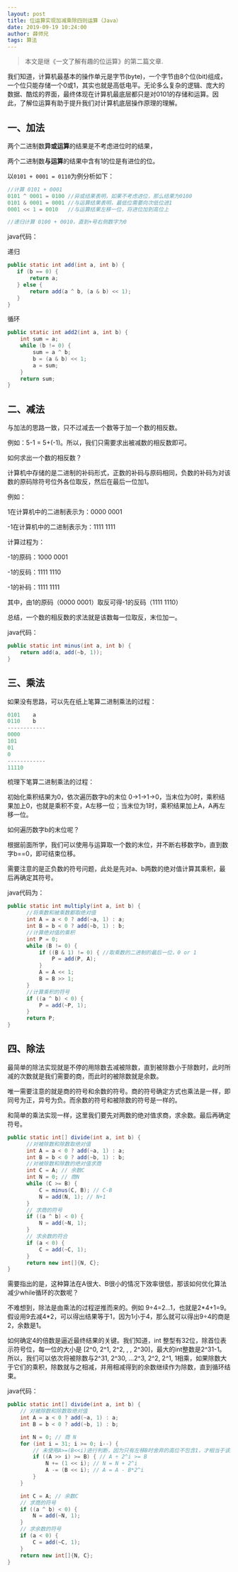 ```yaml
---
layout: post
title: 位运算实现加减乘除四则运算（Java）
date: 2019-09-19 10:24:00
author: 薛师兄
tags: 算法
---
```

> 本文是继《一文了解有趣的位运算》的第二篇文章.

我们知道，计算机最基本的操作单元是字节(byte)，一个字节由8个位(bit)组成，一个位只能存储一个0或1，其实也就是高低电平。无论多么复杂的逻辑、庞大的数据、酷炫的界面，最终体现在计算机最底层都只是对0101的存储和运算。因此，了解位运算有助于提升我们对计算机底层操作原理的理解。

## 一、加法

两个二进制数**异或运算**的结果是不考虑进位时的结果，

两个二进制数**与运算**的结果中含有1的位是有进位的位。

以`0101 + 0001 = 0110`为例分析如下：

```java
//计算 0101 + 0001
0101 ^ 0001 = 0100 //异或结果表明，如果不考虑进位，那么结果为0100
0101 & 0001 = 0001 //与运算结果表明，最低位需要向次低位进1
0001 << 1 = 0010   //与运算结果左移一位，将进位加到高位上

//递归计算 0100 + 0010，直到+号右侧数字为0
```

java代码：

递归

```java
public static int add(int a, int b) {
   if (b == 0) {
       return a;
   } else {
       return add(a ^ b, (a & b) << 1);
   }
}

```

循环

```java
public static int add2(int a, int b) {
    int sum = a;
    while (b != 0) {
        sum = a ^ b;
        b = (a & b) << 1;
        a = sum;
    }
    return sum;
}

```

## 二、减法

与加法的思路一致，只不过减去一个数等于加一个数的相反数。

例如：5-1 = 5+(-1)。所以，我们只需要求出被减数的相反数即可。

如何求出一个数的相反数？

计算机中存储的是二进制的补码形式，正数的补码与原码相同，负数的补码为对该数的原码除符号位外各位取反，然后在最后一位加1。

例如：

1在计算机中的二进制表示为：0000 0001

-1在计算机中的二进制表示为：1111 1111

计算过程为：

-1的原码：1000 0001

-1的反码：1111 1110

-1的补码：1111 1111

其中，由1的原码（0000 0001）取反可得-1的反码（1111 1110）

总结，一个数的相反数的求法就是该数每一位取反，末位加一。

java代码：

```java
public static int minus(int a, int b) {
    return add(a, add(~b, 1));
}
```

## 三、乘法

如果没有思路，可以先在纸上笔算二进制乘法的过程：

```java
0101    a
0110    b
------------
0000    
101   
01      
0       
------------
11110
```

梳理下笔算二进制乘法的过程：

初始化乘积结果为0，依次遍历数字b的末位 0→1→1→0，当末位为0时，乘积结果加上0，也就是乘积不变，A左移一位；当末位为1时，乘积结果加上A，A再左移一位。

如何遍历数字b的末位呢？

根据前面所学，我们可以使用与运算取一个数的末位，并不断右移数字b，直到数字b==0，即可结束位移。

需要注意的是正负数的符号问题，此处是先对a、b两数的绝对值计算其乘积，最后再确定其符号。

java代码为：

```java
public static int multiply(int a, int b) {
      //将乘数和被乘数都取绝对值
      int A = a < 0 ? add(~a, 1) : a;
      int B = b < 0 ? add(~b, 1) : b;
      //计算绝对值的乘积
      int P = 0;
      while (B != 0) {
          if ((B & 1) != 0) { //取乘数的二进制的最后一位，0 or 1
              P = add(P, A);
          }
          A = A << 1;
          B = B >> 1;
      }
      //计算乘积的符号
      if ((a ^ b) < 0) {
          P = add(~P, 1);
      }
      return P;
}
```

## 四、除法

最简单的除法实现就是不停的用除数去减被除数，直到被除数小于除数时，此时所减的次数就是我们需要的商，而此时的被除数就是余数。

唯一需要注意的就是商的符号和余数的符号。商的符号确定方式也乘法是一样，即同号为正，异号为负。而余数的符号和被除数的符号是一样的。

和简单的乘法实现一样，这里我们要先对两数的绝对值求商，求余数。最后再确定符号。

```java
public static int[] divide(int a, int b) {
      //对被除数和除数取绝对值
      int A = a < 0 ? add(~a, 1) : a;
      int B = b < 0 ? add(~b, 1) : b;
      //对被除数和除数的绝对值求商
      int C = A; // 余数C
      int N = 0; // 商N
      while (C >= B) {
          C = minus(C, B); // C-B
          N = add(N, 1); // N+1
      }
      // 求商的符号
      if ((a ^ b) < 0) {
          N = add(~N, 1);
      }
      // 求余数的符合
      if (a < 0) {
          C = add(~C, 1);
      }
      return new int[]{N, C};
}
```

需要指出的是，这种算法在A很大、B很小的情况下效率很低，那该如何优化算法减少while循环的次数呢？

不难想到，除法是由乘法的过程逆推而来的。例如 9÷4=2...1，也就是2*4+1=9。假设用9去减4\*2，可以得出结果等于1，因为1小于4，那么就可以得出9÷4的商是2，余数是1。

如何确定4的倍数是逼近最终结果的关键。我们知道，int 整型有32位，除首位表示符号位，每一位的大小是 [2^0, 2^1, 2^2, , , 2^30]，最大的int整数是2^31-1。所以，我们可以依次将被除数与2^31, 2^30, ...2^3, 2^2, 2^1, 1相乘，如果除数大于它们的乘积，除数就与之相减，并用相减得到的余数继续作为除数，直到循环结束。

java代码：

```java
public static int[] divide(int a, int b) {
    // 对被除数和除数取绝对值
    int A = a < 0 ? add(~a, 1) : a;
    int B = b < 0 ? add(~b, 1) : b;

    int N = 0; // 商 N
    for (int i = 31; i >= 0; i--) {
        // 未使用A>=(B<<i)进行判断，因为只有左移B时舍弃的高位不包含1，才相当于该数乘以2的i次方.
        if ((A >> i) >= B) { // A ÷ 2^i >= B
            N += (1 << i); // N = N + 2^i
            A -= (B << i); // A = A - B*2^i
        }
    }

    int C = A; // 余数C
    // 求商的符号
    if ((a ^ b) < 0) {
        N = add(~N, 1);
    }
    // 求余数的符号
    if (a < 0) {
        C = add(~C, 1);
    }
    return new int[]{N, C};
}
```